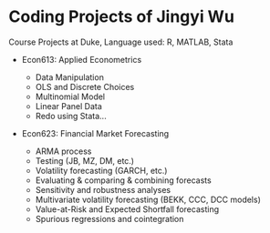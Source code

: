 # Coding Projects of Jingyi Wu
Course Projects at Duke, Language used: R, MATLAB, Stata

- Econ613: Applied Econometrics 
  - Data Manipulation
  - OLS and Discrete Choices
  - Multinomial Model
  - Linear Panel Data
  - Redo using Stata...
  

- Econ623: Financial Market Forecasting
  - ARMA process
  - Testing (JB, MZ, DM, etc.)
  - Volatility forecasting (GARCH, etc.)
  - Evaluating & comparing & combining forecasts
  - Sensitivity and robustness analyses
  - Multivariate volatility forecasting (BEKK, CCC, DCC models)
  - Value-at-Risk and Expected Shortfall forecasting
  - Spurious regressions and cointegration
